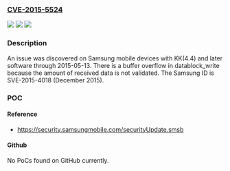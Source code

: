 ### [CVE-2015-5524](https://cve.mitre.org/cgi-bin/cvename.cgi?name=CVE-2015-5524)
![](https://img.shields.io/static/v1?label=Product&message=n%2Fa&color=blue)
![](https://img.shields.io/static/v1?label=Version&message=n%2Fa&color=blue)
![](https://img.shields.io/static/v1?label=Vulnerability&message=n%2Fa&color=brighgreen)

### Description

An issue was discovered on Samsung mobile devices with KK(4.4) and later software through 2015-05-13. There is a buffer overflow in datablock_write because the amount of received data is not validated. The Samsung ID is SVE-2015-4018 (December 2015).

### POC

#### Reference
- https://security.samsungmobile.com/securityUpdate.smsb

#### Github
No PoCs found on GitHub currently.

